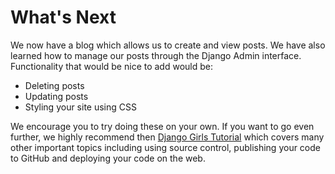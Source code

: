 # What's Next

We now have a blog which allows us to create and view posts. We have also learned how to manage our
posts through the Django Admin interface. Functionality that would be nice to add would be:

* Deleting posts
* Updating posts
* Styling your site using CSS

We encourage you to try doing these on your own. If you want to go even further, we highly recommend
then [Django Girls Tutorial](https://tutorial.djangogirls.org/en/) which covers many other important
topics including using source control, publishing your code to GitHub and deploying your code on the
web.
